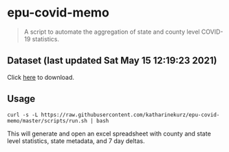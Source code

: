 # epu-covid-memo

> A script to automate the aggregation of state and county level COVID-19 statistics.

<!-- tmpl start -->

## Dataset (last updated Sat May 15 12:19:23 2021)

Click [here](https://covid-artifacts.s3.amazonaws.com/records/2021-5-15-121922-covid_artifact.xls) to download.

<!-- tmpl end -->

## Usage

```
curl -s -L https://raw.githubusercontent.com/katharinekurz/epu-covid-memo/master/scripts/run.sh | bash
```

This will generate and open an excel spreadsheet with county and state level statistics, state metadata, and 7 day deltas.